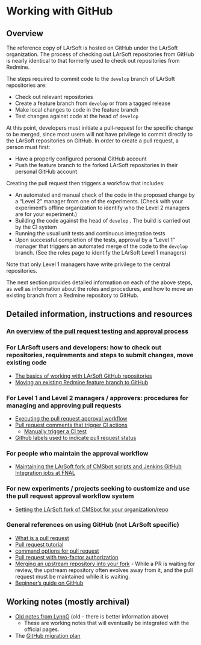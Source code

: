 Working with GitHub
============================================

Overview
----------------------

The reference copy of LArSoft is hosted on GitHub under the LArSoft organization. The process of checking out LArSoft repositories from GitHub is nearly identical to that formerly used to check out repositories from Redmine.

The steps required to commit code to the `develop` branch of LArSoft repositories are:

-   Check out relevant repositories
-   Create a feature branch from `develop` or from a tagged release
-   Make local changes to code in the feature branch
-   Test changes against code at the head of `develop`

At this point, developers must initiate a pull-request for the specific change to be merged, since most users will not have privilege to commit directly to the LArSoft repositories on GitHub. In order to create a pull request, a person must first:

-   Have a properly configured personal GitHub account
-   Push the feature branch to the forked LArSoft repositories in their personal GitHub account

Creating the pull request then triggers a workflow that includes:

-   An automated and manual check of the code in the proposed change by a “Level 2” manager from one of the experiments. (Check with your experiment’s offline organization to identify who the Level 2 managers are for your experiment.)
-   Building the code against the head of `develop` . The build is carried out by the CI system
-   Running the usual unit tests and continuous integration tests
-   Upon successful completion of the tests, approval by a “Level 1” manager that triggers an automated merge of the code to the `develop` branch. (See the roles page to identify the LArSoft Level 1 managers)

Note that only Level 1 managers have write privilege to the central repositories.

The next section provides detailed information on each of the above steps, as well as information about the roles and procedures, and how to move an existing branch from a Redmine repository to GitHub.

Detailed information, instructions and resources
-----------------------------------------------------------------------------------------------------

### An [overview of the pull request testing and approval process](Pull_request_testing_and_approval_workflow)

### For LArSoft users and developers: how to check out repositories, requirements and steps to submit changes, move existing code

-   [The basics of working with LArSoft GitHub repositories](WorkingWithLArSoftGithubRepos)
-   [Moving an existing Redmine feature branch to GitHub](Migrating_Redmine_Feature_Branches)

### For Level 1 and Level 2 managers / approvers: procedures for managing and approving pull requests

-   [Executing the pull request approval workflow](Executing_the_pull_request_approval_workflow)
-   [Pull request comments that trigger CI actions](Pull_request_comments_that_trigger_CI_actions)
    -   [Manually trigger a CI test](Manually_trigger_a_CI_test)
-   [Github labels used to indicate pull request status](Github_labels_used_to_indicate_pull_request_status)

### For people who maintain the approval workflow

-   [Maintaining the LArSoft fork of CMSbot scripts and Jenkins GitHub Integration jobs at FNAL](Maintaining_CMSbot_scripts_and_Jenkins_jobs)

### For new experiments / projects seeking to customize and use the pull request approval workflow system

-   [Setting the LArSoft fork of CMSbot for your organization/repo](SetupCMSbotScriptsYourOrg)

### General references on using GitHub (not LArSoft specific)

-   [What is a pull request](https://docs.github.com/en/github/collaborating-with-issues-and-pull-requests/about-pull-requests)
-   [Pull request tutorial](https://yangsu.github.io/pull-request-tutorial/)
-   [command options for pull request](https://git-scm.com/docs/git-request-pull)
-   [Pull request with two-factor authorization](https://docs.github.com/en/github/authenticating-to-github/accessing-github-using-two-factor-authentication)
-   [Merging an upstream repository into your fork](https://docs.github.com/en/github/collaborating-with-issues-and-pull-requests/merging-an-upstream-repository-into-your-fork) - While a PR is waiting for review, the upstream repository often evolves away from it, and the pull request must be maintained while it is waiting.
-   [Beginner’s guide on GitHub](https://mvthanoshan.medium.com/ubuntu-a-beginners-guide-to-git-github-44a2d2fda0b8)

Working notes (mostly archival)
------------------------------------------------------------------

-   [Old notes from LynnG](Old_notes_from_LynnG) (old - there is better information above)
    -   These are working notes that will eventually be integrated with the official pages.
-   The [GitHub migration plan](GitHub_migration_plan)

